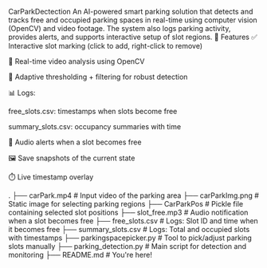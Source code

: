CarParkDectection An AI-powered smart parking solution that detects and tracks free and occupied parking spaces in real-time using computer vision (OpenCV) and video footage. The system also logs parking activity, provides alerts, and supports interactive setup of slot regions.
🧠 Features ✅ Interactive slot marking (click to add, right-click to remove)

🎥 Real-time video analysis using OpenCV

🧠 Adaptive thresholding + filtering for robust detection

📊 Logs:

free_slots.csv: timestamps when slots become free

summary_slots.csv: occupancy summaries with time

🔔 Audio alerts when a slot becomes free

🖼️ Save snapshots of the current state

⏱️ Live timestamp overlay

. ├── carPark.mp4 # Input video of the parking area ├── carParkImg.png # Static image for selecting parking regions ├── CarParkPos # Pickle file containing selected slot positions ├── slot_free.mp3 # Audio notification when a slot becomes free ├── free_slots.csv # Logs: Slot ID and time when it becomes free ├── summary_slots.csv # Logs: Total and occupied slots with timestamps ├── parkingspacepicker.py # Tool to pick/adjust parking slots manually ├── parking_detection.py # Main script for detection and monitoring ├── README.md # You're here!
